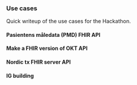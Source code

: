 ### Use cases

Quick writeup of the use cases for the Hackathon.

#### Pasientens måledata (PMD) FHIR API

#### Make a FHIR version of OKT API

#### Nordic tx FHIR server API

#### IG building
